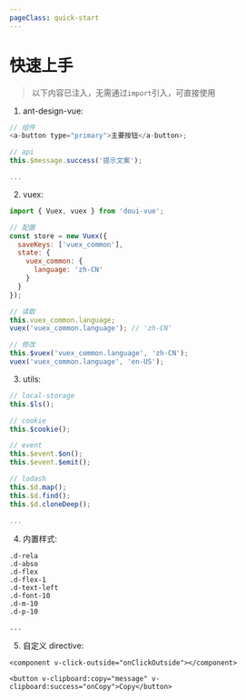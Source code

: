 ```yaml
---
pageClass: quick-start
---
```


# 快速上手

> 以下内容已注入，无需通过`import`引入，可直接使用

1. ant-design-vue:

```js
// 组件
<a-button type="primary">主要按钮</a-button>;

// api
this.$message.success('提示文案');

...
```

2. vuex:

```js
import { Vuex, vuex } from 'doui-vue';

// 配置
const store = new Vuex({
  saveKeys: ['vuex_common'],
  state: {
    vuex_common: {
      language: 'zh-CN'
    }
  }
});

// 读取
this.vuex_common.language;
vuex('vuex_common.language'); // 'zh-CN'

// 修改
this.$vuex('vuex_common.language', 'zh-CN');
vuex('vuex_common.language', 'en-US');
```

3. utils:

```js
// local-storage
this.$ls();

// cookie
this.$cookie();

// event
this.$event.$on();
this.$event.$emit();

// lodash
this.$d.map();
this.$d.find();
this.$d.cloneDeep();

...
```

4. 内置样式:

```
.d-rela
.d-abso
.d-flex
.d-flex-1
.d-text-left
.d-font-10
.d-m-10
.d-p-10

...
```

5. 自定义 directive:

```vue
<component v-click-outside="onClickOutside"></component>

<button v-clipboard:copy="message" v-clipboard:success="onCopy">Copy</button>
```
